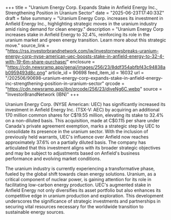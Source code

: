 +++
title = "Uranium Energy Corp. Expands Stake in Anfield Energy Inc., Strengthening Position in Uranium Sector"
date = "2025-06-23T17:40:33Z"
draft = false
summary = "Uranium Energy Corp. increases its investment in Anfield Energy Inc., highlighting strategic moves in the uranium industry amid rising demand for clean energy."
description = "Uranium Energy Corp increases stake in Anfield Energy to 32.4%, reinforcing its role in the uranium market and green energy transition. Learn more about this strategic move."
source_link = "https://rss.investorbrandnetwork.com/iw/investornewsbreaks-uranium-energy-corp-nyse-american-uec-boosts-stake-in-anfield-energy-to-32-4-with-19-6m-share-purchase/"
enclosure = "https://cdn.newsramp.app/genai/images/256/23/8ddf354abfbf43c94838ab0959493d8c.png"
article_id = 90698
feed_item_id = 16032
url = "/202506/90698-uranium-energy-corp-expands-stake-in-anfield-energy-inc-strengthening-position-in-uranium-sector"
qrcode = "https://cdn.newsramp.app/ibn/qrcode/256/23/diveNg6C.webp"
source = "InvestorBrandNetwork (IBN)"
+++

<p>Uranium Energy Corp. (NYSE American: UEC) has significantly increased its investment in Anfield Energy Inc. (TSX-V: AEC) by acquiring an additional 170 million common shares for C$19.55 million, elevating its stake to 32.4% on a non-diluted basis. This acquisition, made at C$0.115 per share under Canada's private agreement exemption, marks a strategic step by UEC to consolidate its presence in the uranium sector. With the inclusion of previously held warrants, UEC's influence over Anfield now reaches approximately 37.6% on a partially diluted basis. The company has articulated that this investment aligns with its broader strategic objectives and may be subject to adjustments based on Anfield's business performance and evolving market conditions.</p><p>The uranium industry is currently experiencing a transformative phase, fueled by the global shift towards clean energy solutions. Uranium, as a critical component of nuclear power, is gaining attention for its role in facilitating low-carbon energy production. UEC's augmented stake in Anfield Energy not only diversifies its asset portfolio but also enhances its competitive edge in uranium production and exploration. This development underscores the significance of strategic investments and partnerships in securing vital resources necessary for the worldwide transition to sustainable energy sources.</p>
